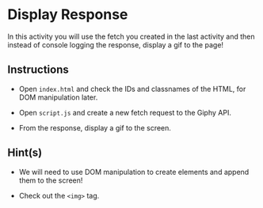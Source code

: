 # Display Response

In this activity you will use the fetch you created in the last activity and then instead of console logging the response, display a gif to the page!

## Instructions

* Open `index.html` and check the IDs and classnames of the HTML, for DOM manipulation later.

* Open `script.js` and create a new fetch request to the Giphy API.

* From the response, display a gif to the screen.

## Hint(s) 

* We will need to use DOM manipulation to create elements and append them to the screen!

* Check out the `<img>` tag.